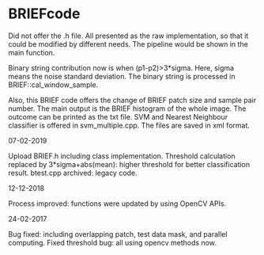 # BRIEFcode

Did not offer the .h file. All presented as the raw implementation, so that it could be modified by different needs. The pipeline would be shown in the main function.

Binary string contribution now is when (p1-p2)>3*sigma. Here, sigma means the noise standard deviation. 
The binary string is processed in BRIEF::cal_window_sample.

Also, this BRIEF code offers the change of BRIEF patch size and sample pair number. The main output is
the BRIEF histogram of the whole image. The outcome can be printed as the txt file. SVM and Nearest Neighbour classifier is offered in svm_multiple.cpp. The files are saved in xml format. 

07-02-2019

Upload BRIEF.h including class implementation.
Threshold calculation replaced by 3*sigma+abs(mean): higher threshold for better classification result.
btest.cpp archived: legacy code.

12-12-2018

Process improved: functions were updated by using OpenCV APIs.

24-02-2017

Bug fixed: including overlapping patch, test data mask, and parallel computing. Fixed threshold bug: all using opencv methods now.
